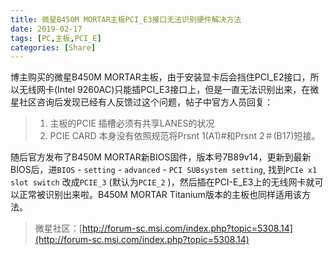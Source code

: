 ```yaml
---
title: 微星B450M MORTAR主板PCI_E3接口无法识别硬件解决方法
date: 2019-02-17
tags: [PC,主板,PCI_E]
categories: [Share]
---
```


博主购买的微星B450M MORTAR主板，由于安装显卡后会挡住PCI_E2接口，所以无线网卡(Intel 9260AC)只能插PCI_E3接口上，但是一直无法识别出来，在微星社区咨询后发现已经有人反馈过这个问题，帖子中官方人员回复：
<!--more-->

>1. 主板的PCIE 插槽必须有共享LANES的状况
>2. PCIE CARD 本身没有依照规范将Prsnt 1(A1)#和Prsnt 2＃(B17)短接。

随后官方发布了B450M MORTAR新BIOS固件，版本号7B89v14，更新到最新BIOS后，进`BIOS` - `setting` - `advanced` - `PCI SUBsystem setting`, 找到`PCIe x1 slot switch` 改成`PCIE_3` (默认为`PCIE_2` )，然后插在PCI-E_E3上的无线网卡就可以正常被识别出来啦。B450M MORTAR Titanium版本的主板也同样适用该方法。

> 微星社区：[http://forum-sc.msi.com/index.php?topic=5308.14](http://forum-sc.msi.com/index.php?topic=5308.14)